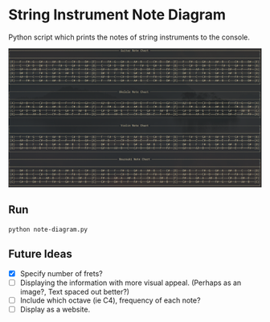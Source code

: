 # String Instrument Note Diagram

Python script which prints the notes of string instruments to the console.

![Note Diagram Image](note-diagram.png)

## Run

```
python note-diagram.py
```

## Future Ideas

- [x] Specify number of frets?
- [ ] Displaying the information with more visual appeal. (Perhaps as an image?, Text spaced out better?)
- [ ] Include which octave (ie C4), frequency of each note?
- [ ] Display as a website.
